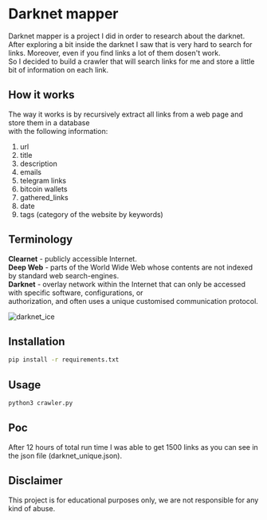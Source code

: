 # Darknet mapper

Darknet mapper is a project I did in order to research about the darknet.<br />
After exploring a bit inside the darknet I saw that is very hard to search for<br />
links. Moreover, even if you find links a lot of them dosen't work.<br />
So I decided to build a crawler that will search links for me and store a little bit of information on each link.<br />

## How it works

The way it works is by recursively extract all links from a web page and store them in a database<br />
with the following information:<br />

1. url<br />
2. title<br />
3. description<br />
4. emails<br />
5. telegram links<br />
6. bitcoin wallets<br />
7. gathered_links<br />
8. date<br />
9. tags (category of the website by keywords)<br />

## Terminology

**Clearnet** - publicly accessible Internet.<br />
**Deep Web** - parts of the World Wide Web whose contents are not indexed by standard web search-engines.<br />
**Darknet** - overlay network within the Internet that can only be accessed with specific software, configurations, or <br />authorization, and often uses a unique customised communication protocol.

![darknet_ice](https://user-images.githubusercontent.com/58078857/79280206-7168d780-7eb8-11ea-90f9-16205992a004.png)

## Installation

```bash
pip install -r requirements.txt
```

## Usage

```bash
python3 crawler.py
```

## Poc

After 12 hours of total run time I was able to get 1500 links as you can see in the json file (darknet_unique.json).

## Disclaimer

This project is for educational purposes only, we are not responsible for any kind of abuse.